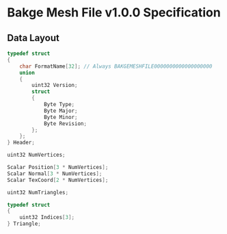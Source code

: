 Bakge Mesh File v1.0.0 Specification
====================================

## Data Layout

```cpp
typedef struct
{
    char FormatName[32]; // Always BAKGEMESHFILE0000000000000000000
    union
    {
        uint32 Version;
        struct
        {
            Byte Type;
            Byte Major;
            Byte Minor;
            Byte Revision;
        };
    };
} Header;

uint32 NumVertices;

Scalar Position[3 * NumVertices];
Scalar Normal[3 * NumVertices];
Scalar TexCoord[2 * NumVertices];

uint32 NumTriangles;

typedef struct
{
    uint32 Indices[3];
} Triangle;
```

